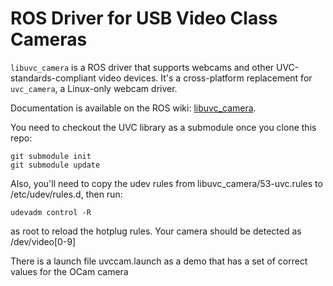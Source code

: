 ROS Driver for USB Video Class Cameras
======================================

`libuvc_camera` is a ROS driver that supports webcams and other UVC-standards-compliant video devices.
It's a cross-platform replacement for `uvc_camera`, a Linux-only webcam driver.

Documentation is available on the ROS wiki: [libuvc_camera](http://wiki.ros.org/libuvc_camera).

You need to checkout the UVC library as a submodule once you clone this repo:

```
git submodule init
git submodule update
```

Also, you'll need to copy the udev rules from libuvc_camera/53-uvc.rules to /etc/udev/rules.d, then run:
```
udevadm control -R 
```
as root to reload the hotplug rules. Your camera should be detected as /dev/video[0-9]

There is a launch file uvccam.launch as a demo that has a set of correct values for the OCam camera